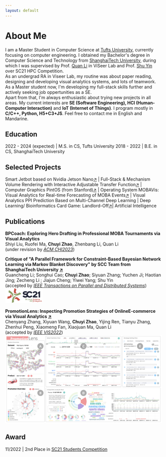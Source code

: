 ```yaml
---
layout: default
---
```

# About Me

I am a Master Student in Computer Science at [Tufts University](https://www.tufts.edu), currently focusing on computer engineering. I obtained my Bachelor's degree in Computer Science and Technology from [ShanghaiTech University](https://www.shanghaitech.edu.cn/eng/), during which I was supervised by Prof. [Quan Li](https://faculty.sist.shanghaitech.edu.cn/liquan/) in ViSeer Lab and Prof. [Shu Yin](https://scholar.google.com/citations?user=CJGqcXoAAAAJ) over SC21 HPC Competition.    
As an undergrad RA in Viseer Lab, my routine was about paper reading, designing and developing visual analytics systems, and lots of teamwork.     
As a Master student now, I'm developing my full-stack skills further and actively seeking job oppertunities as a SE.    
Apart from that, I'm always enthusiastic about trying new projects in all areas. My current interests are **SE (Software Engineering), HCI (Human-Computer Interaction)** and **IoT (Internet of Things)**. I program mostly in **C/C++, Python, H5+C3+JS**. Feel free to contact me in English and Mandarine.

## Education 

2022 - 2024 (expected)  | M.S. in CS, Tufts University
2018 - 2022  | B.E. in CS, ShanghaiTech University   

## Selected Projects

Smart Jetbot based on Nvidia Jetson Nano[↗](https://github.com/lindazha0/jetApp) | Full-Stack & Mechanism
Volume Rendering with Interactive Adjustable Transfer Function[↗](https://github.com/lindazha0/CS271_Project_VolumnRendering) | Computer Graphics
PintOS (from Stanford)[↗](https://github.com/lindazha0/CS130_PintOS_Projects) | Operating System
MOBAVis: Visual Analytics for Real-time Forecasting of MOBA Events[↗](https://github.com/mobaVis) | Visual Analytics
PPI Prediction Based on Multi-Channel Deep Learning | Deep Learning/ Bioinformatics
Card Game: Landlord-Off[↗](https://github.com/20CS181)| Artificial Intelligence


## Publications

<b>BPCoach: Exploring Hero Drafting in Professional MOBA Tournaments via Visual Analytics</b>    
Shiyi Liu, Ruofei Ma, **Chuyi Zhao**, Zhenbang Li, Quan Li    
(under revision by [_ACM CHI2023_](https://chi2023.acm.org/))


<b>Critique of "A Parallel Framework for Constraint-Based Bayesian Network Learning via Markov Blanket Discovery" by SCC Team from ShanghaiTech University [↗](https://ieeexplore.ieee.org/document/9882379)</b>    
Guancheng Li; Songhui Cao; **Chuyi Zhao**; Siyuan Zhang; Yuchen Ji; Haotian Jing; Zecheng Li ; Jiajun Cheng; Yiwei Yang; Shu Yin    
(accepted by [_IEEE Transactions on Parallel and Distributed Systems_](https://ieeexplore.ieee.org/xpl/mostRecentIssue.jsp?punumber=71))
<a href="https://sc21.supercomputing.org/program/studentssc/student-cluster-competition/"><img src="assets/img/SC21_logo.png" width="120" alt="SC21_logo" /></a>    


<b>PromotionLens: Inspecting Promotion Strategies of OnlineE-commerce via Visual Analytics [↗](https://arxiv.org/abs/2208.01404)</b>    
Chenyang Zhang, Xiyuan Wang, **Chuyi Zhao**, Yijing Ren, Tianyu Zhang, Zhenhui Peng, Xiaomeng Fan, Xiaojuan Ma, Quan Li    
(accepted by [_IEEE VIS2022_](http://ieeevis.org))    
[![promo_ui](assets/img/UI_00.jpg)](https://arxiv.org/abs/2208.01404)    

## Award

11/2022  |  2nd Place in [SC21 Students Competition](https://studentclustercompetition.us/2021/index.html)   
<!-- ## Blogs -->


<!-- Text can be **bold**, _italic_, or ~~strikethrough~~.
  -->
